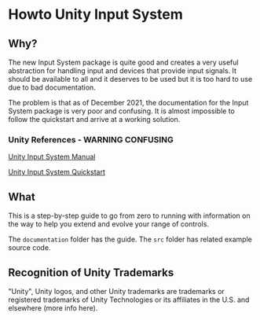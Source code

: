 # Howto Unity Input System

## Why?

The new Input System package is quite good and creates a very
useful abstraction for handling input and devices that provide
input signals. It should be available to all and it deserves
to be used but it is too hard to use due to bad documentation.

The problem is that as of December 2021, the documentation for
the Input System package is very poor and confusing. It is almost
impossible to follow the quickstart and arrive at a working
solution.

### Unity References - WARNING CONFUSING

[Unity Input System Manual](https://docs.unity3d.com/Packages/com.unity.inputsystem@1.0/manual/index.html)

[Unity Input System Quickstart](https://docs.unity3d.com/Packages/com.unity.inputsystem@1.0/manual/QuickStartGuide.html)

## What

This is a step-by-step guide to go from zero to running with
information on the way to help you extend and evolve your
range of controls.

The `documentation` folder has the guide.
The `src` folder has related example source code.

## Recognition of Unity Trademarks

"Unity", Unity logos, and other Unity trademarks are trademarks or registered trademarks of Unity Technologies or its affiliates in the U.S. and elsewhere (more info here).
